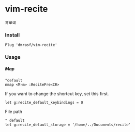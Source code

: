 # vim-recite

    背单词

### Install

`Plug 'dmrasf/vim-recite'`

### Usage

##### Map

```vim
"default
nmap <M-m> :RecitePre<CR>
```

If you want to change the shortcut key, set this first.
```vim
let g:recite_default_keybindings = 0
```

File path
```vim
" default
let g:recite_default_storage = '/home/../Documents/recite'
```

